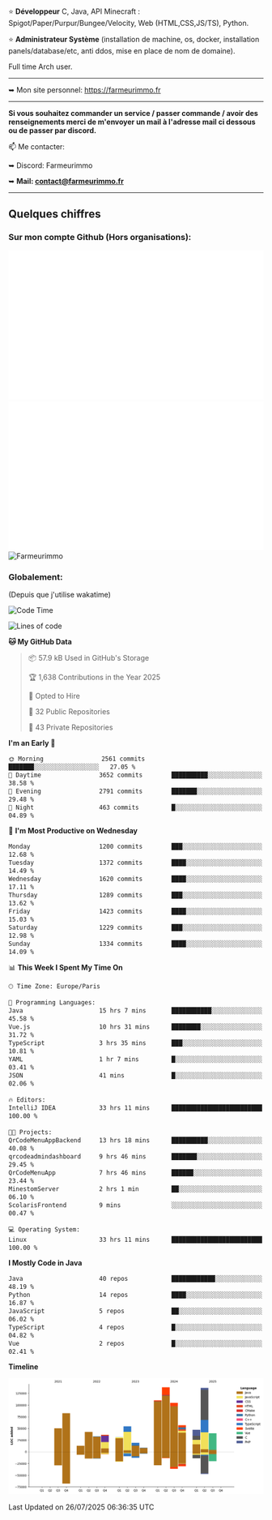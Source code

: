 ⭐ **Développeur** C, Java, API Minecraft : Spigot/Paper/Purpur/Bungee/Velocity, Web (HTML,CSS,JS/TS), Python.

⭐ **Administrateur Système** (installation de machine, os, docker, installation panels/database/etc, anti ddos, mise en place de nom de domaine).

Full time Arch user.

---

➥ Mon site personnel: https://farmeurimmo.fr

---

**Si vous souhaitez commander un service / passer commande / avoir des renseignements merci de m'envoyer un mail à l'adresse mail ci dessous ou de passer par discord.**

📫 Me contacter:
 
   ➥ Discord: Farmeurimmo
   
   ➥ **Mail: contact@farmeurimmo.fr**

---
## Quelques chiffres

### Sur mon compte Github (Hors organisations):

<a href="https://github.com/Farmeurimmo/github-stats">
<img src="https://github.com/Farmeurimmo/github-stats/blob/master/generated/overview.svg#gh-dark-mode-only" />
<img src="https://github.com/Farmeurimmo/github-stats/blob/master/generated/languages.svg#gh-dark-mode-only" />
</a>

<img src="https://komarev.com/ghpvc/?username=Farmeurimmo" alt="Farmeurimmo" />

### Globalement:

(Depuis que j'utilise wakatime)
<!--START_SECTION:waka-->
![Code Time](http://img.shields.io/badge/Code%20Time-2%2C264%20hrs%2053%20mins-blue)

![Lines of code](https://img.shields.io/badge/From%20Hello%20World%20I%27ve%20Written-1.0%20million%20lines%20of%20code-blue)

**🐱 My GitHub Data** 

> 📦 57.9 kB Used in GitHub's Storage 
 > 
> 🏆 1,638 Contributions in the Year 2025
 > 
> 💼 Opted to Hire
 > 
> 📜 32 Public Repositories 
 > 
> 🔑 43 Private Repositories 
 > 
**I'm an Early 🐤** 

```text
🌞 Morning                2561 commits        ███████░░░░░░░░░░░░░░░░░░   27.05 % 
🌆 Daytime                3652 commits        ██████████░░░░░░░░░░░░░░░   38.58 % 
🌃 Evening                2791 commits        ███████░░░░░░░░░░░░░░░░░░   29.48 % 
🌙 Night                  463 commits         █░░░░░░░░░░░░░░░░░░░░░░░░   04.89 % 
```
📅 **I'm Most Productive on Wednesday** 

```text
Monday                   1200 commits        ███░░░░░░░░░░░░░░░░░░░░░░   12.68 % 
Tuesday                  1372 commits        ████░░░░░░░░░░░░░░░░░░░░░   14.49 % 
Wednesday                1620 commits        ████░░░░░░░░░░░░░░░░░░░░░   17.11 % 
Thursday                 1289 commits        ███░░░░░░░░░░░░░░░░░░░░░░   13.62 % 
Friday                   1423 commits        ████░░░░░░░░░░░░░░░░░░░░░   15.03 % 
Saturday                 1229 commits        ███░░░░░░░░░░░░░░░░░░░░░░   12.98 % 
Sunday                   1334 commits        ████░░░░░░░░░░░░░░░░░░░░░   14.09 % 
```


📊 **This Week I Spent My Time On** 

```text
🕑︎ Time Zone: Europe/Paris

💬 Programming Languages: 
Java                     15 hrs 7 mins       ███████████░░░░░░░░░░░░░░   45.58 % 
Vue.js                   10 hrs 31 mins      ████████░░░░░░░░░░░░░░░░░   31.72 % 
TypeScript               3 hrs 35 mins       ███░░░░░░░░░░░░░░░░░░░░░░   10.81 % 
YAML                     1 hr 7 mins         █░░░░░░░░░░░░░░░░░░░░░░░░   03.41 % 
JSON                     41 mins             █░░░░░░░░░░░░░░░░░░░░░░░░   02.06 % 

🔥 Editors: 
IntelliJ IDEA            33 hrs 11 mins      █████████████████████████   100.00 % 

🐱‍💻 Projects: 
QrCodeMenuAppBackend     13 hrs 18 mins      ██████████░░░░░░░░░░░░░░░   40.08 % 
qrcodeadmindashboard     9 hrs 46 mins       ███████░░░░░░░░░░░░░░░░░░   29.45 % 
QrCodeMenuApp            7 hrs 46 mins       ██████░░░░░░░░░░░░░░░░░░░   23.44 % 
MinestomServer           2 hrs 1 min         ██░░░░░░░░░░░░░░░░░░░░░░░   06.10 % 
ScolarisFrontend         9 mins              ░░░░░░░░░░░░░░░░░░░░░░░░░   00.47 % 

💻 Operating System: 
Linux                    33 hrs 11 mins      █████████████████████████   100.00 % 
```

**I Mostly Code in Java** 

```text
Java                     40 repos            ████████████░░░░░░░░░░░░░   48.19 % 
Python                   14 repos            ████░░░░░░░░░░░░░░░░░░░░░   16.87 % 
JavaScript               5 repos             ██░░░░░░░░░░░░░░░░░░░░░░░   06.02 % 
TypeScript               4 repos             █░░░░░░░░░░░░░░░░░░░░░░░░   04.82 % 
Vue                      2 repos             █░░░░░░░░░░░░░░░░░░░░░░░░   02.41 % 
```



**Timeline**

![Lines of Code chart](https://raw.githubusercontent.com/Farmeurimmo/Farmeurimmo/main/assets/bar_graph.png)


 Last Updated on 26/07/2025 06:36:35 UTC
<!--END_SECTION:waka-->
